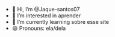 - 👋 Hi, I’m @Jaque-santos07
- 👀 I’m interested in aprender
- 🌱 I’m currently learning sobre esse site
- 😄 Pronouns: ela/dela

<!---
Jaque-santos07/Jaque-santos07 is a ✨ special ✨ repository because its `README.md` (this file) appears on your GitHub profile.
You can click the Preview link to take a look at your changes.
--->
